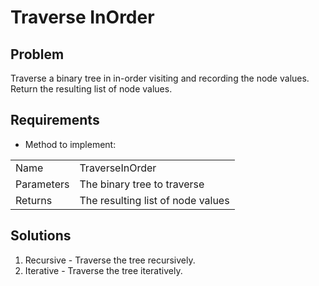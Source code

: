 # Traverse InOrder

## Problem
Traverse a binary tree in in-order visiting and recording the node values.
Return the resulting list of node values.

## Requirements

- Method to implement:  

|            |                                                               |
|------------|---------------------------------------------------------------|
| Name       | TraverseInOrder                                               |
| Parameters | The binary tree to traverse                                   |
| Returns    | The resulting list of node values                             |

## Solutions
1. Recursive - Traverse the tree recursively.
2. Iterative - Traverse the tree iteratively.